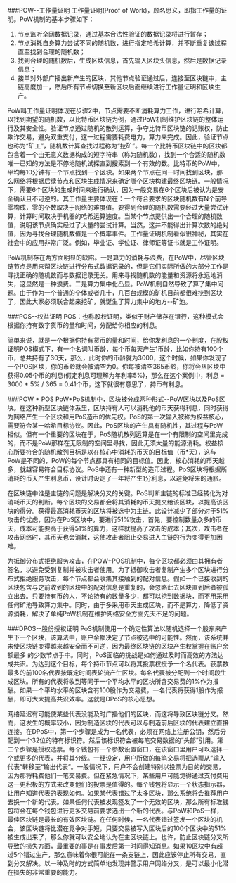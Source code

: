 ###POW--工作量证明工作量证明(Proof of Work)，顾名思义，即指工作量的证明。PoW机制的基本步骤如下：

1. 节点监听全网数据记录，通过基本合法性验证的数据记录将进行暂存；
2. 节点消耗自身算力尝试不同的随机数，进行指定哈希计算，并不断重复该过程直至找到合理的随机数；
3. 找到合理的随机数后，生成区块信息，首先输入区块头信息，然后是数据记录信息；
4. 接单对外部广播出新产生的区块，其他节点验证通过后，连接至区块链中，主链高度加一，然后所有节点切换至新区块后面继续进行工作量证明和区块生产。

PoW叫工作量证明体现在步骤2中，节点需要不断消耗算力工作，进行哈希计算，以找到期望的随机数，以比特币区块链为例，通过PoW机制维护区块链的整体运行及其安全性。验证节点通过随机的散列运算，争夺比特币区块链的记账权，防止欺诈交易，避免双重支付，这一过程需要耗费电力，算力来完成。因此，验证节点也称为“矿工”，随机数计算查找过程称为“挖矿”。每一个比特币区块链中的区块都包含着一个由无意义数据构成的短字符串（称为随机数），找到一个合适的随机数唯一已知的方法是不停地随机试探直到搜索到一个有效的数。比特币的PoW中，平均每10分钟有一个节点找到一个区块。如果两个节点在同一时间找到区块，那么网络将根据后续节点和区块生成情况来确定哪个区块构建最终区块链。一般情况下，需要6个区块的生成时间来进行确认，因为一般交易在6个区块后被认为是安全确认且不可逆的。其工作量主要体现在：一个符合要求的区块随机数有N个前导零构成，零的个数取决于网络的难度值。要得到合理的随机数需要经过大量尝试计算，计算时间取决于机器的哈希运算速度。当某个节点提供出一个合理的随机数值，说明该节点确实经过了大量的尝试计算。当然，这并不能得出计算次数的绝对值，因为寻找合理随机数值是一个概率事件。工作量证明机制看似很神秘，其实在社会中的应用非常广泛。例如，毕业证、学位证、律师证等证书就是工作证明。

PoW机制存在两方面明显的缺陷。一是算力的消耗与浪费，在PoW中，尽管区块链节点是用来帮区块链进行分布式数据记录的，但是它们实际所做的大部分工作是寻找正确的随机数而与数据记录无关。用来寻找随机数的能量和资源将永远地消失，这显然是一种浪费。二是算力集中化凸显。PoW机制自然导致了算了集中问题。由于作为一个普通的个体或者几十，几百台规模的矿机目前都很难挖到区块了，因此大家必须联合起来挖矿，就诞生了算力集中的地方--矿池。###POS--权益证明POS：也称股权证明，类似于财产储存在银行，这种模式会根据你持有数字货币的量和时间，分配给你相应的利息。简单来说，就是一个根据你持有货币的量和时间，给你发利息的一个制度，在股权证明POS模式下，有一个名词叫币龄，每个币每天产生1币龄，比如你持有100个币，总共持有了30天，那么，此时你的币龄就为3000，这个时候，如果你发现了一个POS区块，你的币龄就会被清空为0。你每被清空365币龄，你将会从区块中获得0.05个币的利息(假定利息可理解为年利率5%)，那么在这个案例中，利息 = 3000 * 5% / 365 = 0.41个币，这下就很有意思了，持币有利息。

###POW + POS
PoW+PoS机制中，区块被分成两种形式--PoW区块以及PoS区块。在这种新型区块链体系里，区块持有人可以消耗他的币天获得利息，同时获得为网络产生一个区块和用PoS造币的优先权。PoS的第一次输入被称为权益核心，需要符合某一哈希目标协议。因此，PoS区块的产生具有随机性，其过程与PoW相似。但有一个重要的区块在于，PoS随机散列运算是在一个有限制的空间里完成的，而不是PoW那样在无限制的空间里寻找，因此无须大量的能源消耗。权益核心所要符合的随机散列目标是以在核心中消耗的币天的目标值（币*天），这与PoW是不同的，PoW的每个节点都具有相同的目标值。因此，核心消耗的币天越多，就越容易符合目标协议。PoS中还有一种新型的造币过程。PoS区块将根据所消耗的币天产生利息币，设计时设定了一年将产生1分利息，以避免将来的通胀。

在区块链中谁是主链的问题是解决分叉的关键。PoS判断主链的标准已经转化为对消耗币天的判断。每个区块的交易都会将其消耗的币天提交给该区块，以提高该区块的得分。获得最高消耗币天的区块将被选中为主链。此设计减少了部分对于51%攻击的忧虑，因为在PoS区块中，要进行51%攻击，首先，要控制数量众多的币天，成本可能要高于获得51%的算力，这样就提高了攻击的成本；其次，攻击者在攻击网络时，其币天也会消耗，这使攻击者阻止交易进入主链的行为变得更加困难。

为抵御分布式拒绝服务攻击，在POW+POS机制中，每个区块都必须由其拥有者签名，以避免受到复制并被攻击者使用。为了抵御攻击者复制产生多个区块进行分布式拒绝服务攻击，每个节点都会收集其接触到的配对信息。假如一个已接收到的区块包含与之前收到的区块中的配对信息是重复的，会忽略此去区块直到后者被孤立出去。只要持有币的人，不论持有的数量多少，都可以挖到数据块，而不用采用任何矿池导致算力集中。同时，由于多采用币天生成区块，而不是算力，降低了资源消耗，解决了单纯PoW机制在维护网络安全方面先天不足的问题。
###DPOS--股份授权证明PoS机制使用一个确定性算法以随机选择一个股东来产生下一个区块，该算法中，账户余额决定了节点被选中的可能性。然而，该系统并未使区块链变得越来越安全而不可逆，因为最终区块链的区块产生权掌握在账户余额最多 的少数节点手中。同时，PoS面临的挑战是如何通过及时而高效的方法达成共识。为达到这个目标，每个持币节点可以将其投票权授予一个名代表。获票数最多的前100名代表按既定时间表轮流产生区块。每名代表被分配到一个时间段生成区块。所有的代表将收到等同于一个平均水平的区块所含交易费的1%作为报酬。如果一个平均水平的区块含有100股作为交易费，一名代表将获得1股作为报酬，即可大大提高共识效率。这就是DPoS的核心思想。

网络延迟有可能使某些代表没能及时广播他们的区块，而这将导致区块链分叉。然而，这发生的概率较小，因为制造区块的代表可以与制造前后区块的代表建立直接连接。在DPoS中，第一个步骤是成为一名代表，必须在网络上注册公钥，然后分配到一个32位的特有标识符。然后该标识符会被每笔交易数据的“头部”引用。第二个步骤是授权选票。每个钱包有一个参数设置窗口，在该窗口里用户可以选择一个或更多的代表，并将其分级。一经设定，用户所做的每笔交易将把选票从“输入代表”转移至“输出代表”。一般情况下，用户不会创建特别以投票为目的的交易，因为那将耗费他们一笔交易费。但在紧急情况下，某些用户可能觉得通过支付费用这一更积极的方式来改变他们的投票是值得的。每个钱包将显示一个状态指示器，让用户知道代表的表现如何。如果某代表错过了太多区块，那么系统将会推荐用户去换一个新的代表。如果任何代表被发现签发了一个无效的区块，那么所有标准钱包将会在每个钱包进行更多交易前要求选出一个新的代表。与PoW和PoS一样，最佳区块链是最长的有效区块链。在任何时候，一名代表错过签发一个区块的机会，该区块链将比潜在竞争对手短，只要交易被写入区块后的100个区块中的51%被生成出来了，那么你就可以安全地认为在主区块链上。也许，防止区块链分叉所导致的损失方面，最重要的事是在事发后第一时间得知消息。如果10区块中有超过5个错过生产，那么意味着你很可能在一条支链上，因此应该停止所有交易，直到分叉解决。以一种及时的方式简单地发现并警示用户网络分叉，是可以最小化潜在损失的非常重要的能力。